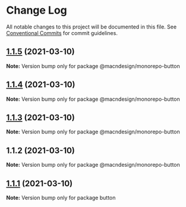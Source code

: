 # Change Log

All notable changes to this project will be documented in this file.
See [Conventional Commits](https://conventionalcommits.org) for commit guidelines.

## [1.1.5](https://github.com/macndesign/monorepo/compare/@macndesign/monorepo-button@1.1.4...@macndesign/monorepo-button@1.1.5) (2021-03-10)

**Note:** Version bump only for package @macndesign/monorepo-button





## [1.1.4](https://github.com/macndesign/monorepo/compare/@macndesign/monorepo-button@1.1.3...@macndesign/monorepo-button@1.1.4) (2021-03-10)

**Note:** Version bump only for package @macndesign/monorepo-button





## [1.1.3](https://github.com/macndesign/monorepo/compare/@macndesign/monorepo-button@1.1.2...@macndesign/monorepo-button@1.1.3) (2021-03-10)

**Note:** Version bump only for package @macndesign/monorepo-button





## 1.1.2 (2021-03-10)

**Note:** Version bump only for package @macndesign/monorepo-button





## [1.1.1](https://github.com/macndesign/monorepo/compare/button@1.1.0...button@1.1.1) (2021-03-10)

**Note:** Version bump only for package button
